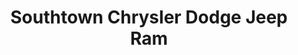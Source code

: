---
title: "Southtown Chrysler Dodge Jeep Ram"
url: /indianola/southtown-chrysler-dodge-jeep-ram/
shop: car
---